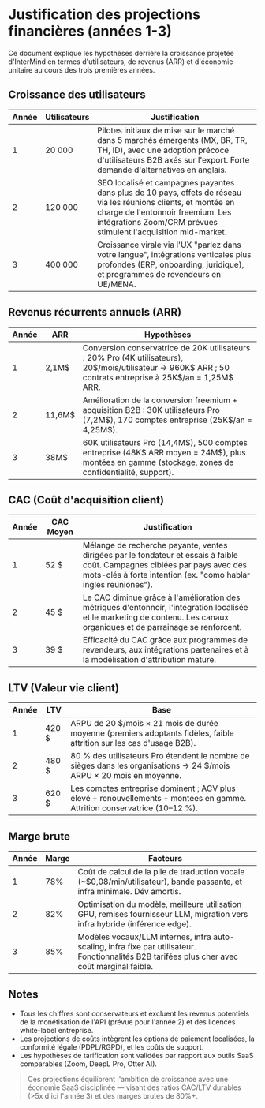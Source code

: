 # Justification des projections financières (années 1-3)

Ce document explique les hypothèses derrière la croissance projetée d'InterMind en termes d'utilisateurs, de revenus (ARR) et d'économie unitaire au cours des trois premières années.

## Croissance des utilisateurs

| Année | Utilisateurs | Justification                                                                                                                                                                                    |
| ----- | ------------ | ------------------------------------------------------------------------------------------------------------------------------------------------------------------------------------------------ |
| 1     | 20 000       | Pilotes initiaux de mise sur le marché dans 5 marchés émergents (MX, BR, TR, TH, ID), avec une adoption précoce d'utilisateurs B2B axés sur l'export. Forte demande d'alternatives en anglais. |
| 2     | 120 000      | SEO localisé et campagnes payantes dans plus de 10 pays, effets de réseau via les réunions clients, et montée en charge de l'entonnoir freemium. Les intégrations Zoom/CRM prévues stimulent l'acquisition mid-market. |
| 3     | 400 000      | Croissance virale via l'UX "parlez dans votre langue", intégrations verticales plus profondes (ERP, onboarding, juridique), et programmes de revendeurs en UE/MENA.                              |

## Revenus récurrents annuels (ARR)

| Année | ARR     | Hypothèses                                                                                                                                    |
| ----- | ------- | --------------------------------------------------------------------------------------------------------------------------------------------- |
| 1     | 2,1M\$  | Conversion conservatrice de 20K utilisateurs : 20% Pro (4K utilisateurs), 20\$/mois/utilisateur → 960K\$ ARR ; 50 contrats entreprise à 25K\$/an = 1,25M\$ ARR. |
| 2     | 11,6M\$ | Amélioration de la conversion freemium + acquisition B2B : 30K utilisateurs Pro (7,2M\$), 170 comptes entreprise (25K\$/an = 4,25M\$).      |
| 3     | 38M\$   | 60K utilisateurs Pro (14,4M\$), 500 comptes entreprise (48K\$ ARR moyen = 24M\$), plus montées en gamme (stockage, zones de confidentialité, support). |

## CAC (Coût d'acquisition client)

| Année | CAC Moyen | Justification                                                                                                                                                    |
| ----- | --------- | ---------------------------------------------------------------------------------------------------------------------------------------------------------------- |
| 1     | 52 $      | Mélange de recherche payante, ventes dirigées par le fondateur et essais à faible coût. Campagnes ciblées par pays avec des mots-clés à forte intention (ex. "como hablar ingles reuniones"). |
| 2     | 45 $      | Le CAC diminue grâce à l'amélioration des métriques d'entonnoir, l'intégration localisée et le marketing de contenu. Les canaux organiques et de parrainage se renforcent. |
| 3     | 39 $      | Efficacité du CAC grâce aux programmes de revendeurs, aux intégrations partenaires et à la modélisation d'attribution mature.                                   |

## LTV (Valeur vie client)

| Année | LTV   | Base                                                                                           |
| ----- | ----- | ---------------------------------------------------------------------------------------------- |
| 1     | 420 $ | ARPU de 20 $/mois × 21 mois de durée moyenne (premiers adoptants fidèles, faible attrition sur les cas d'usage B2B). |
| 2     | 480 $ | 80 % des utilisateurs Pro étendent le nombre de sièges dans les organisations → 24 $/mois ARPU × 20 mois en moyenne. |
| 3     | 620 $ | Les comptes entreprise dominent ; ACV plus élevé + renouvellements + montées en gamme. Attrition conservatrice (10–12 %). |

## Marge brute

| Année | Marge | Facteurs                                                                                                                           |
| ----- | ----- | ---------------------------------------------------------------------------------------------------------------------------------- |
| 1     | 78%   | Coût de calcul de la pile de traduction vocale (\~\$0,08/min/utilisateur), bande passante, et infra minimale. Dév amortis.      |
| 2     | 82%   | Optimisation du modèle, meilleure utilisation GPU, remises fournisseur LLM, migration vers infra hybride (inférence edge).      |
| 3     | 85%   | Modèles vocaux/LLM internes, infra auto-scaling, infra fixe par utilisateur. Fonctionnalités B2B tarifées plus cher avec coût marginal faible. |

## Notes

- Tous les chiffres sont conservateurs et excluent les revenus potentiels de la monétisation de l'API (prévue pour l'année 2) et des licences white-label entreprise.
- Les projections de coûts intègrent les options de paiement localisées, la conformité légale (PDPL/RGPD), et les coûts de support.
- Les hypothèses de tarification sont validées par rapport aux outils SaaS comparables (Zoom, DeepL Pro, Otter AI).

> Ces projections équilibrent l'ambition de croissance avec une économie SaaS disciplinée — visant des ratios CAC/LTV durables (>5x d'ici l'année 3) et des marges brutes de 80%+.